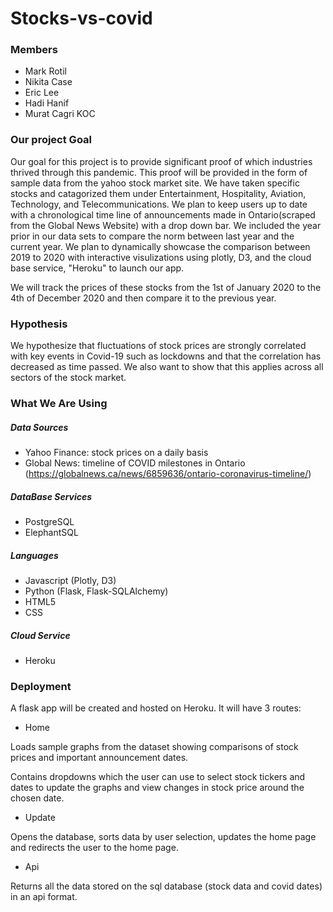 # Stocks-vs-covid

### Members
- Mark Rotil
- Nikita Case
- Eric Lee 
- Hadi Hanif
- Murat Cagri KOC

### Our project Goal 

Our goal for this project is to provide significant proof of which industries thrived through this pandemic.
This proof will be provided in the form of sample data from the yahoo stock market site. We have taken specific stocks and catagorized them under Entertainment, Hospitality, Aviation, Technology, and Telecommunications. We plan to keep users up to date with a chronological time line of announcements made in Ontario(scraped from the Global News Website) with a drop down bar. We included the year prior in our data sets to compare the norm between last year and the current year. We plan to dynamically showcase the comparison between 2019 to 2020 with interactive visulizations using plotly, D3, and the cloud base service, "Heroku" to launch our app.

We will track the prices of these stocks from the 1st of January 2020 to the 4th of December 2020 and then compare it to the previous year. 


### Hypothesis

We hypothesize that fluctuations of stock prices are strongly correlated with key events in Covid-19 such as lockdowns and that the correlation has decreased as time passed. We also want to show that this applies across all sectors of the stock market. 



### What We Are Using

##### Data Sources 
- Yahoo Finance: stock prices on a daily basis
- Global News: timeline of COVID milestones in Ontario (https://globalnews.ca/news/6859636/ontario-coronavirus-timeline/)

##### DataBase Services                            
* PostgreSQL                                                                                  
* ElephantSQL                               
                                                 
##### Languages      
* Javascript (Plotly, D3)
* Python (Flask, Flask-SQLAlchemy) 
* HTML5 
* CSS
  
##### Cloud Service
* Heroku 


### Deployment

A flask app will be created and hosted on Heroku. It will have 3 routes: 

- Home 

Loads sample graphs from the dataset showing comparisons of stock prices and important announcement dates. 

Contains dropdowns which the user can use to select stock tickers and dates to update the graphs and view changes in stock price around the chosen date.

- Update 

Opens the database, sorts data by user selection, updates the home page and redirects the user to the home page.
                                                 
                                                 
- Api 

Returns all the data stored on the sql database (stock data and covid dates) in an api format.
